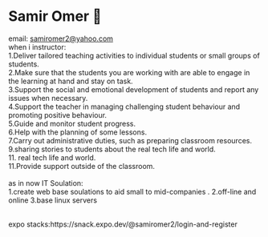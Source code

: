 # Samir Omer :japanese_ogre:

email:  samiromer2@yahoo.com
<br>
when i instructor:<br>
1.Deliver tailored teaching activities to individual students or small groups of students.<br>
2.Make sure that the students you are working with are able to engage in the learning at hand and stay on task.<br>
3.Support the social and emotional development of students and report any issues when necessary.<br>
4.Support the teacher in managing challenging student behaviour and promoting positive behaviour.<br>
5.Guide and monitor student progress.<br>
6.Help with the planning of some lessons.<br>
7.Carry out administrative duties, such as preparing classroom resources.<br>
9.sharing stories to students about the real tech life and world.<br>
11. real tech life and world.<br>
11.Provide support outside of the classroom. <br>
<br>
as in now IT Soulation:<br>
1.create web base soulations to aid small to mid-companies .
2.off-line and online
3.base linux servers

<br>
expo stacks:https://snack.expo.dev/@samiromer2/login-and-register
